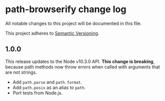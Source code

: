 # path-browserify change log

All notable changes to this project will be documented in this file.

This project adheres to [Semantic Versioning](http://semver.org/).

## 1.0.0
This release updates to the Node v10.3.0 API. **This change is breaking**,
because path methods now throw errors when called with arguments that are not
strings.

* Add `path.parse` and `path.format`.
* Add `path.posix` as an alias to `path`.
* Port tests from Node.js.
